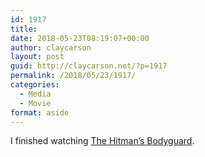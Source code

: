 ```yaml
---
id: 1917
title: 
date: 2018-05-23T08:19:07+00:00
author: claycarson
layout: post
guid: http://claycarson.net/?p=1917
permalink: /2018/05/23/1917/
categories:
  - Media
  - Movie
format: aside
---
```

I finished watching [The Hitman&#8217;s Bodyguard](https://www.imdb.com/title/tt1959563/).
